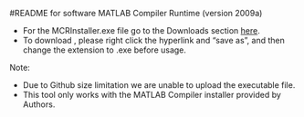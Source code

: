 #README for software MATLAB Compiler Runtime  (version 2009a)

- For the MCRInstaller.exe file go to the Downloads section [here](). 
- To download , please right click the hyperlink and “save as”, and then change the extension to .exe before usage.


Note:
- Due to Github size limitation we are unable to upload the executable file.
- This tool only works with the MATLAB Compiler installer provided by Authors.

